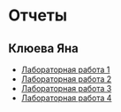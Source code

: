 # Отчеты
## Клюева Яна

- [Лабораторная работа 1](https://drive.google.com/file/d/1i5tCxNfbLurNeu6MQRA8kFpZIP2bwC1I/view?usp=sharing)
- [Лабораторная работа 2](https://drive.google.com/file/d/1W2qxd1q6QVn_h0oAREYua61nrZOsxVKu/view?usp=sharing)
- [Лабораторная работа 3](https://docs.google.com/document/d/15f7Hepw-gpp20Rca9LlZqdOyKtZbkFVeORXK5K57kMU/edit)
- [Лабораторная работа 4](https://docs.google.com/document/d/1knRVVCPilRKn4R_-6glsfNrDsS-ikmCHfugPEmmgLDg/edit)